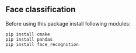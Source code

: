 ## Face classification

Before using this package install following modules:

```shell
pip install cmake
pip install pandas
pip install face_recognition
```